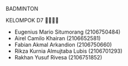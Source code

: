 BADMINTON

KELOMPOK D7 👨‍💻👩‍💻
- Eugenius Mario Situmorang (2106750484)
- Airel Camilo Khairan (2106652581)
- Fabian Akmal Arkandion (2106750660)
- Rikza Kurnia Almujtaba Lubis (2106701293)
- Rakhan Yusuf Rivesa (2106751852)